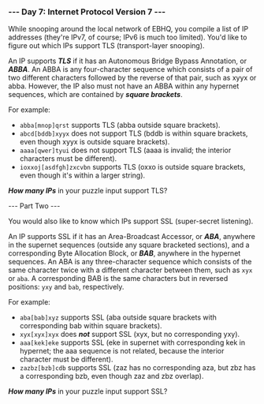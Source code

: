 ### --- Day 7: Internet Protocol Version 7 ---

While snooping around the local network of EBHQ, you compile a list of IP addresses (they're IPv7, of course; IPv6 is much too limited). You'd like to figure out which IPs support TLS (transport-layer snooping).

An IP supports ***TLS*** if it has an Autonomous Bridge Bypass Annotation, or ***ABBA***. An ABBA is any four-character sequence which consists of a pair of two different characters followed by the reverse of that pair, such as xyyx or abba. However, the IP also must not have an ABBA within any hypernet sequences, which are contained by ***square brackets***.

For example:

* `abba[mnop]qrst` supports TLS (abba outside square brackets).
* `abcd[bddb]xyyx` does not support TLS (bddb is within square brackets, even though xyyx is outside square brackets).
* `aaaa[qwer]tyui` does not support TLS (aaaa is invalid; the interior characters must be different).
* `ioxxoj[asdfgh]zxcvbn` supports TLS (oxxo is outside square brackets, even though it's within a larger string).

***How many IPs*** in your puzzle input support TLS?

--- Part Two ---

You would also like to know which IPs support SSL (super-secret listening).

An IP supports SSL if it has an Area-Broadcast Accessor, or ***ABA***, anywhere in the supernet sequences (outside any square bracketed sections), and a corresponding Byte Allocation Block, or ***BAB***, anywhere in the hypernet sequences. An ABA is any three-character sequence which consists of the same character twice with a different character between them, such as `xyx` or `aba`. A corresponding BAB is the same characters but in reversed positions: `yxy` and `bab`, respectively.

For example:

* `aba[bab]xyz` supports SSL (aba outside square brackets with corresponding bab within square brackets).
* `xyx[xyx]xyx` does ***not*** support SSL (xyx, but no corresponding yxy).
* `aaa[kek]eke` supports SSL (eke in supernet with corresponding kek in hypernet; the aaa sequence is not related, because the interior character must be different).
* `zazbz[bzb]cdb` supports SSL (zaz has no corresponding aza, but zbz has a corresponding bzb, even though zaz and zbz overlap).

***How many IPs*** in your puzzle input support SSL?